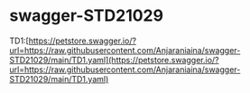 # swagger-STD21029

TD1:[https://petstore.swagger.io/?url=https://raw.githubusercontent.com/Anjaraniaina/swagger-STD21029/main/TD1.yaml](https://petstore.swagger.io/?url=https://raw.githubusercontent.com/Anjaraniaina/swagger-STD21029/main/TD1.yaml)
